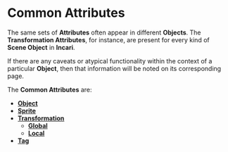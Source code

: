 # Common Attributes

The same sets of **Attributes** often appear in different **Objects**. The **Transformation Attributes**, for instance, are present for every kind of **Scene Object** in **Incari**.  

If there are any caveats or atypical functionality within the context of a particular **Object**, then that information will be noted on its corresponding page.

The **Common Attributes** are:

* [**Object**](object.md)
* [**Sprite**](sprite.md)
* [**Transformation**](transformation/README.md)
  * [**Global**](transformation/global.md)
  * [**Local**](transformation/local.md)
* [**Tag**](tag.md)

